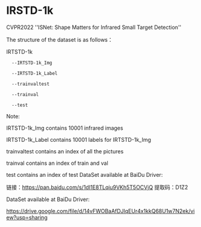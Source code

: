 # IRSTD-1k
CVPR2022 ''ISNet: Shape Matters for Infrared Small Target Detection''

The structure of the dataset is as follows：

IRTSTD-1k

      --IRTSTD-1k_Img
      
      --IRTSTD-1k_Label
      
      --trainvaltest
      
      --trainval
      
      --test
      
Note:

IRTSTD-1k_Img contains 10001 infrared images

IRTSTD-1k_Label contains 10001 labels for IRTSTD-1k_Img

trainvaltest contains an index of all the pictures

trainval contains an index of train and val

test contains an index of test
DataSet available at BaiDu Driver:

链接：https://pan.baidu.com/s/1dI1E8TLqiu9VKh5T5OCVjQ 
提取码：D1Z2

DataSet available at BaiDu Driver:

https://drive.google.com/file/d/14vFWOBaAfDJlqEUr4x1kkQ68U1w7N2ek/view?usp=sharing
